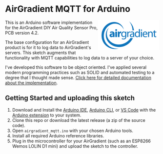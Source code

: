 # AirGradient MQTT for Arduino

<img src="./docs/assets/images/airgradient.png" align="right" width="200">

This is an Arduino software implementation for the AirGradient DIY Air Quality Sensor Pro, PCB version 4.2.

The base configuration for an AirGradient product is for it to log data to AirGradient's servers. This sketch augments that functionality with MQTT capabilities to log data to a server of your choice.

I've developed this software to be object oriented. I've applied several modern programming practices such as SOLID and automated testing to a degree that I thought made sense. [Click here for detailed documentation about the implementation](https://ericlauber.github.io/airgradient_mqtt/).

## Getting Started and uploading this sketch

1. Download and Install the [Arduino IDE](https://www.arduino.cc/en/software), [Arduino CLI](https://arduino.github.io/arduino-cli/0.19/installation/), or [VS Code](https://code.visualstudio.com/) with the [Arduino extension](https://marketplace.visualstudio.com/items?itemName=vsciot-vscode.vscode-arduino) to your system.
1. Clone this repo or download the latest release (a zip of the source code).
1. Open `airgradient_mqtt.ino` with your chosen Arduino tools.
1. Install all required Arduino reference libraries.
1. Plug in the microcontroller for your AirGradient (such as an ESP8266 Wemos LOLIN D1 mini) and upload the sketch to the controller.
